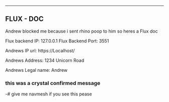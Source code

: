 ------------
FLUX - DOC
-----------
Andrew blocked me because i sent rhino poop to him so heres a Flux doc

Flux backend IP: 127.0.0.1
Flux Backend Port: 3551

Andrews IP url: https://Localhost/


Andrews Address: 1234 Unicorn Road


Andrews Legal name: Andrew


### this was a crystal confirmed message



-# give me navmesh if you see this pease
